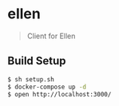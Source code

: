 # ellen

> Client for Ellen

## Build Setup

``` bash
$ sh setup.sh
$ docker-compose up -d
$ open http://localhost:3000/
```

